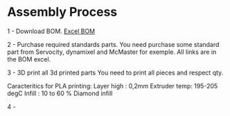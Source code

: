 # Assembly Process



1 - Download BOM.
	[Excel BOM](https://github.com/gene2302/3-axis-ROS-sensor-head/blob/master/Hardware/BOM/BOM.xlsx)

2 - Purchase required standards parts.
You need purchase some standard part from Servocity, dynamixel and McMaster for exemple. All links are in the BOM excel.

3 - 3D print all 3d printed parts
You need to print all pieces and respect qty. 

Caracteritics for PLA printing:
Layer high : 0,2mm
Extruder temp: 195-205 degC
Infill : 10 to 60 % Diamond infill

4 - 



<!--stackedit_data:
eyJoaXN0b3J5IjpbLTEwNjM2MzIxNjMsLTU1NDA2NDYwNiwtMz
Q1NjQzMzQ0LDExMjAwNTU5OV19
-->